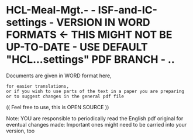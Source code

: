 # HCL-Meal-Mgt.- - ISF-and-IC-settings - VERSION IN WORD FORMATS <- THIS MIGHT NOT BE UP-TO-DATE - USE DEFAULT "HCL...settings" PDF BRANCH - ..

Documents are given in WORD format here,

    for easier translations,
    or if you wish to use parts of the text in a paper you are preparing
    or to suggest changes in the general pdf file

(( Feel free to use, this is OPEN SOURCE ))

Note: YOU are responsible to periodically read the English pdf original for eventual changes made: Important ones might need to be carried into your version, too

